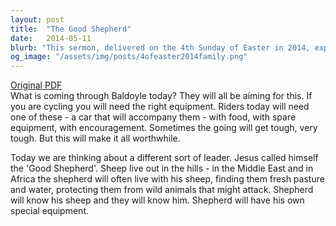 ```yaml
---
layout: post
title:  "The Good Shepherd"
date:   2014-05-11
blurb: "This sermon, delivered on the 4th Sunday of Easter in 2014, explores the concept of Jesus as the 'Good Shepherd'. It draws parallels between the challenges faced by cyclists and the role of a shepherd, emphasizing the need for the right equipment, perseverance through tough times, and the rewards that make it all worthwhile. The sermon also highlights the intimate relationship between a shepherd and his sheep, symbolizing the relationship between Jesus and his followers."
og_image: "/assets/img/posts/4ofeaster2014family.png"
---
```

[Original PDF](/assets/pdf/4ofeaster2014family.pdf)    
What is coming through Baldoyle today? They will all be aiming for this. If you are cycling you will need the right equipment. Riders today will need one of these - a car that will accompany them - with food, with spare equipment, with encouragement. Sometimes the going will get tough, very tough. But this will make it all worthwhile.

Today we are thinking about a different sort of leader. Jesus called himself the 'Good Shepherd'. Sheep live out in the hills - in the Middle East and in Africa the shepherd will often live with his sheep, finding them fresh pasture and water, protecting them from wild animals that might attack. Shepherd will know his sheep and they will know him. Shepherd will have his own special equipment.
